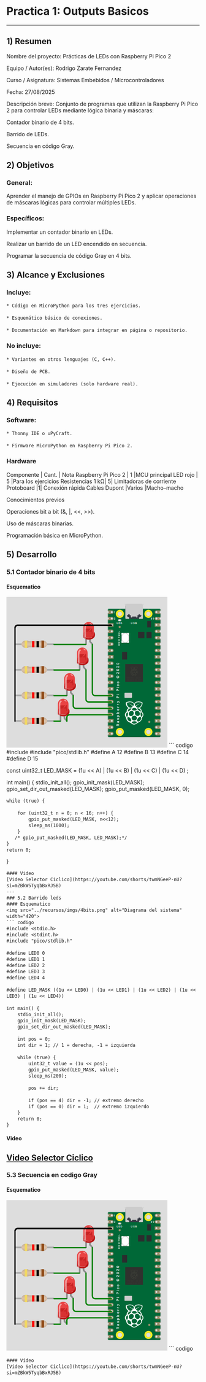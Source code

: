 # Practica 1: Outputs Basicos
---
## 1) Resumen

Nombre del proyecto: Prácticas de LEDs con Raspberry Pi Pico 2

Equipo / Autor(es): Rodrigo Zarate Fernandez

Curso / Asignatura: Sistemas Embebidos / Microcontroladores

Fecha: 27/08/2025

Descripción breve:
Conjunto de programas que utilizan la Raspberry Pi Pico 2 para controlar LEDs mediante lógica binaria y máscaras:

Contador binario de 4 bits.

Barrido de LEDs.

Secuencia en código Gray.

## 2) Objetivos

### General:
Aprender el manejo de GPIOs en Raspberry Pi Pico 2 y aplicar operaciones de máscaras lógicas para controlar múltiples LEDs.

### Específicos:

Implementar un contador binario en LEDs.

Realizar un barrido de un LED encendido en secuencia.

Programar la secuencia de código Gray en 4 bits.

## 3) Alcance y Exclusiones

### Incluye:

    * Código en MicroPython para los tres ejercicios.

    * Esquemático básico de conexiones.

    * Documentación en Markdown para integrar en página o repositorio.

### No incluye:

    * Variantes en otros lenguajes (C, C++).

    * Diseño de PCB.

    * Ejecución en simuladores (solo hardware real).

## 4) Requisitos

### Software:

    * Thonny IDE o uPyCraft.

    * Firmware MicroPython en Raspberry Pi Pico 2.

### Hardware

Componente	| Cant.	| Nota
Raspberry Pi Pico 2	| 1	|MCU principal
LED rojo | 	5   |Para los ejercicios
Resistencias 1 kΩ|	5|	Limitadoras de corriente
Protoboard	|1|	Conexión rápida
Cables Dupont	|Varios	|Macho–macho

Conocimientos previos

Operaciones bit a bit (&, |, <<, >>).

Uso de máscaras binarias.

Programación básica en MicroPython.
## 5) Desarrollo

### 5.1  Contador binario de 4 bits
#### Esquematico
<img src="../recursos/imgs/4bits.png" alt="Diagrama del sistema" width="420">
``` codigo
#include <stdio.h>
#include "pico/stdlib.h"
#define A 12
#define B 13    
#define C 14
#define D 15

const uint32_t LED_MASK = (1u << A) | (1u << B) | (1u << C) | (1u << D) ;


int main() {
    stdio_init_all();
    gpio_init_mask(LED_MASK);
    gpio_set_dir_out_masked(LED_MASK);
    gpio_put_masked(LED_MASK, 0);

    while (true) {

        for (uint32_t n = 0; n < 16; n++) {
            gpio_put_masked(LED_MASK, n<<12);
            sleep_ms(1000);
        } 
       /* gpio_put_masked(LED_MASK, LED_MASK);*/
    }
    return 0;
}
```
#### Video
[Video Selector Ciclico](https://youtube.com/shorts/twmNGeeP-nU?si=mZBkW5TyqbBxRJ5B)
---
### 5.2 Barrido leds
#### Esquematico
<img src="../recursos/imgs/4bits.png" alt="Diagrama del sistema" width="420">
``` codigo
#include <stdio.h>
#include <stdint.h>
#include "pico/stdlib.h"

#define LED0 0
#define LED1 1
#define LED2 2
#define LED3 3
#define LED4 4

#define LED_MASK ((1u << LED0) | (1u << LED1) | (1u << LED2) | (1u << LED3) | (1u << LED4))

int main() {
    stdio_init_all();
    gpio_init_mask(LED_MASK);
    gpio_set_dir_out_masked(LED_MASK);

    int pos = 0;
    int dir = 1; // 1 = derecha, -1 = izquierda

    while (true) {
        uint32_t value = (1u << pos);
        gpio_put_masked(LED_MASK, value);
        sleep_ms(200);

        pos += dir;

        if (pos == 4) dir = -1; // extremo derecho
        if (pos == 0) dir = 1;  // extremo izquierdo
    }
    return 0;
}
```
#### Video
[Video Selector Ciclico](https://youtube.com/shorts/twmNGeeP-nU?si=mZBkW5TyqbBxRJ5B)
---
### 5.3 Secuencia en codigo Gray
#### Esquematico
<img src="../recursos/imgs/4bits.png" alt="Diagrama del sistema" width="420">
``` codigo

```
#### Video
[Video Selector Ciclico](https://youtube.com/shorts/twmNGeeP-nU?si=mZBkW5TyqbBxRJ5B)